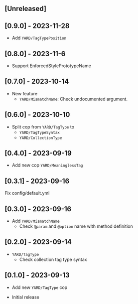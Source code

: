## [Unreleased]

## [0.9.0] - 2023-11-28

- Add `YARD/TagTypePosition`

## [0.8.0] - 2023-11-6

- Support EnforcedStylePrototypeName

## [0.7.0] - 2023-10-14

- New feature
    - `YARD/MismatchName`: Check undocumented argument.

## [0.6.0] - 2023-10-10

- Split cop from `YARD/TagType` to
    - `YARD/TagTypeSyntax`
    - `YARD/CollectionType`

## [0.4.0] - 2023-09-19

- Add new cop `YARD/MeaninglessTag`

## [0.3.1] - 2023-09-16

Fix config/default.yml

## [0.3.0] - 2023-09-16

- Add `YARD/MismatchName`
    - Check `@param` and `@option` name with method definition

## [0.2.0] - 2023-09-14

- `YARD/TagType`
    - Check collection tag type syntax

## [0.1.0] - 2023-09-13

- Add new `YARD/TagType` cop

- Initial release
